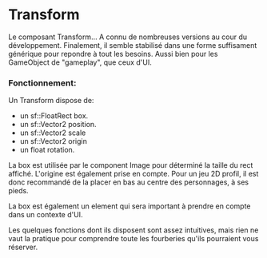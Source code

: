 # Transform

Le composant Transform...
A connu de nombreuses versions au cour du développement.
Finalement, il semble stabilisé dans une forme suffisament générique pour repondre à tout les besoins.
Aussi bien pour les GameObject de "gameplay", que ceux d'UI.

### Fonctionnement:

Un Transform dispose de:
- un sf::FloatRect box.
- un sf::Vector2 position.
- un sf::Vector2 scale
- un sf::Vector2 origin
- un float rotation.

La box est utilisée par le component Image pour déterminé la taille du rect affiché.
L'origine est également prise en compte.
Pour un jeu 2D profil, il est donc recommandé de la placer en bas au centre des personnages, à ses pieds.

La box est également un element qui sera important à prendre en compte dans un contexte d'UI.

Les quelques fonctions dont ils disposent sont assez intuitives, mais rien ne vaut la pratique pour comprendre toute les fourberies qu'ils pourraient vous réserver.